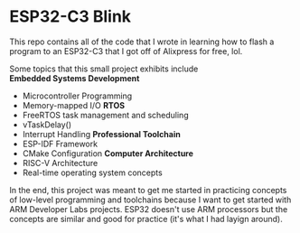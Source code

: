 # ESP32-C3 Blink
This repo contains all of the code that I wrote in learning how to flash a program to an ESP32-C3
that I got off of Alixpress for free, lol. 

Some topics that this small project exhibits include <br />
**Embedded Systems Development**<br />
- Microcontroller Programming
- Memory-mapped I/O 
**RTOS**  <br />
- FreeRTOS task management and scheduling
- vTaskDelay() 
- Interrupt Handling 
**Professional Toolchain**   <br />
- ESP-IDF Framework
- CMake Configuration
**Computer Architecture**  <br />
- RISC-V Architecture 
- Real-time operating system concepts

In the end, this project was meant to get me started in practicing concepts of low-level
programming and toolchains because I want to get started with ARM Developer Labs projects.
ESP32 doesn't use ARM processors but the concepts are similar and good for practice (it's what I had layign around).